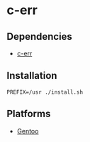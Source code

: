 # c-err

## Dependencies

- [c-err](https://github.com/rphii/c-err)

## Installation

```
PREFIX=/usr ./install.sh
```

## Platforms

- [Gentoo](https://github.com/rphii/gentoo-ebuilds)

